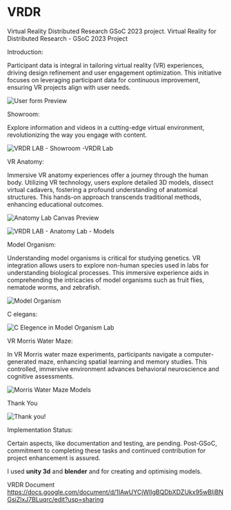 # VRDR
Virtual Reality Distributed Research GSoC 2023 project. 
Virtual Reality for Distributed Research - GSoC 2023 Project

Introduction:

Participant data is integral in tailoring virtual reality (VR) experiences, driving design refinement and user engagement optimization. This initiative focuses on leveraging participant data for continuous improvement, ensuring VR projects align with user needs.

![User form Preview](https://github.com/OREL-group/VRDR/assets/114878502/217485d6-6a66-40a5-acfd-6d087ddf1040)

Showroom:

Explore information and videos in a cutting-edge virtual environment, revolutionizing the way you engage with content.

![VRDR LAB - Showroom -VRDR Lab](https://github.com/OREL-group/VRDR/assets/114878502/bfc5016b-8889-4ea6-9e33-db38c412e761)


VR Anatomy:

Immersive VR anatomy experiences offer a journey through the human body. Utilizing VR technology, users explore detailed 3D models, dissect virtual cadavers, fostering a profound understanding of anatomical structures. This hands-on approach transcends traditional methods, enhancing educational outcomes.

![Anatomy Lab Canvas Preview](https://github.com/OREL-group/VRDR/assets/114878502/2e610d95-213a-4489-9479-4ee02b1c1035)

![VRDR LAB - Anatomy Lab - Models ](https://github.com/OREL-group/VRDR/assets/114878502/a3680ebe-5749-44cc-9d6a-642001aa9fb5)

Model Organism:

Understanding model organisms is critical for studying genetics. VR integration allows users to explore non-human species used in labs for understanding biological processes. This immersive experience aids in comprehending the intricacies of model organisms such as fruit flies, nematode worms, and zebrafish.

![Model Organism](https://github.com/OREL-group/VRDR/assets/114878502/e84f0c9d-0766-4fef-a810-0788102a0c95)

C elegans:

![C Elegence in Model Organism Lab](https://github.com/OREL-group/VRDR/assets/114878502/421939c6-744a-45ff-9962-6358485383a5)


VR Morris Water Maze:

In VR Morris water maze experiments, participants navigate a computer-generated maze, enhancing spatial learning and memory studies. This controlled, immersive environment advances behavioral neuroscience and cognitive assessments.

![Morris Water Maze Models](https://github.com/OREL-group/VRDR/assets/114878502/cc3df177-e0de-4247-b913-ef5d66a2fac6)

Thank You

![Thank you!](https://github.com/OREL-group/VRDR/assets/114878502/7ff30aab-7b3b-45d2-9976-b6fc0d736808)

Implementation Status:

Certain aspects, like documentation and testing, are pending. Post-GSoC, commitment to completing these tasks and continued contribution for project enhancement is assured.

I used **unity 3d** and **blender** and for creating and optimising models.

VRDR Document
https://docs.google.com/document/d/1IAwUYCjWlIgBQDbXDZUkx95wBIjBNGsiZlxJ7BLuqrc/edit?usp=sharing

















